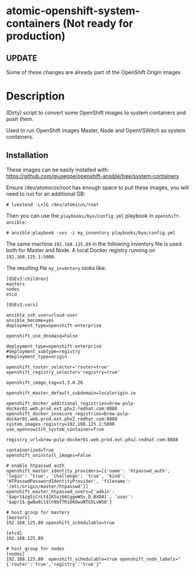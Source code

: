 # atomic-openshift-system-containers (Not ready for production)

## UPDATE

Some of these changes are already part of the OpenShift Origin images

# Description

(Dirty) script to convert some OpenShift images to system containers and push them.

Used to run OpenShift images Master, Node and OpenVSWitch as system containers.

## Installation

These images can be easily installed with: https://github.com/giuseppe/openshift-ansible/tree/system-containers

Ensure /dev/atomicos/root has enough space to pull these images, you will need to run for an additional GB:
```
# lvextend -L+1G /dev/atomicos/root
```

Then you can use the `playbooks/byo/config.yml` playbook in `openshift-ansible`:

```
# ansible-playbook -vvv -i my_inventory playbooks/byo/config.yml
```

The same machine `192.168.125.89` in the following inventory file is
used both for Master and Node.  A local Docker registry running on
`192.168.125.1:5000`.

The resulting file `my_inventory` looks like:

```
[OSEv3:children]
masters
nodes
etcd

[OSEv3:vars]

ansible_ssh_user=cloud-user
ansible_become=yes
deployment_type=openshift-enterprise

openshift_use_dnsmasq=False

deployment_type=openshift-enterprise
#deployment_subtype=registry
#deployment_type=origin

openshift_router_selector='router=true'
openshift_registry_selector='registry=true'

openshift_image_tag=v3.3.0.26

openshift_master_default_subdomain=localorigin.io

openshift_docker_additional_registries=brew-pulp-docker01.web.prod.ext.phx2.redhat.com:8888
openshift_docker_insecure_registries=brew-pulp-docker01.web.prod.ext.phx2.redhat.com:8888
system_images_registry=192.168.125.1:5000
use_openvswitch_system_container=True

registry_url=brew-pulp-docker01.web.prod.ext.phx2.redhat.com:8888

containerized=True
openshift_uninstall_images=False

# enable htpasswd auth
openshift_master_identity_providers=[{'name': 'htpasswd_auth', 'login': 'true', 'challenge': 'true', 'kind': 'HTPasswdPasswordIdentityProvider', 'filename': '/etc/origin/master/htpasswd'}]
openshift_master_htpasswd_users={'admin': '$apr1$zgSjCrLt$1KSuj66CggeWSv.D.BXOA1', 'user': '$apr1$.gw8w9i1$ln9bfTRiD6OwuNTG5LvW50'}

# host group for masters
[masters]
192.168.125.89 openshift_schedulable=true

[etcd]
192.168.125.89

# host group for nodes
[nodes]
192.168.125.89  openshift_schedulable=true openshift_node_labels="{'router':'true','registry':'true'}"
```
